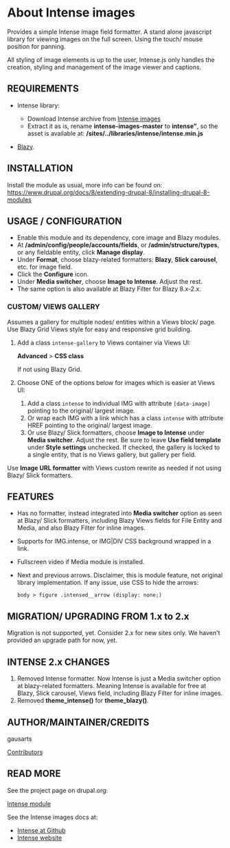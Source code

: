 # About Intense images

Provides a simple Intense image field formatter. A stand alone javascript
library for viewing images on the full screen. Using the touch/ mouse position
for panning.

All styling of image elements is up to the user, Intense.js only handles the
creation, styling and management of the image viewer and captions.

## REQUIREMENTS
* Intense library:
  + Download Intense archive from
    [Intense images](https://github.com/tholman/intense-images/)
  + Extract it as is, rename **intense-images-master** to **intense"**, so the
    asset is available at:
    **/sites/../libraries/intense/intense.min.js**

* [Blazy](http://dgo.to/blazy).


## INSTALLATION
Install the module as usual, more info can be found on:
https://www.drupal.org/docs/8/extending-drupal-8/installing-drupal-8-modules


## USAGE / CONFIGURATION

* Enable this module and its dependency, core image and Blazy modules.
* At **/admin/config/people/accounts/fields**, or **/admin/structure/types**,
  or any fieldable entity, click **Manage display**.
* Under **Format**, choose blazy-related formatters:
  **Blazy**, **Slick carousel**, etc. for image field.
* Click the **Configure** icon.
* Under **Media switcher**, choose **Image to Intense**. Adjust the rest.
* The same option is also available at Blazy Filter for Blazy 8.x-2.x.


### CUSTOM/ VIEWS GALLERY
Assumes a gallery for multiple nodes/ entities within a Views block/ page.
Use Blazy Grid Views style for easy and responsive grid building.

1. Add a class `intense-gallery` to Views container via Views UI:

   **Advanced** > **CSS class**

   If not using Blazy Grid.

2. Choose ONE of the options below for images which is easier at Views UI:
   1. Add a class `intense` to individual IMG with attribute `[data-image]`
      pointing to the original/ largest image.
   2. Or wrap each IMG with a link which has a class `intense` with attribute
      HREF pointing to the original/ largest image.
   3. Or use Blazy/ Slick formatters, choose **Image to Intense** under
      **Media switcher**. Adjust the rest. Be sure to leave
      **Use field template** under **Style settings**  unchecked. If checked,
      the gallery is locked to a single entity, that is no Views gallery,
      but gallery per field.

Use **Image URL formatter** with Views custom rewrite as needed if not using
Blazy/ Slick formatters.


## FEATURES
* Has no formatter, instead integrated into **Media switcher** option as seen at
  Blazy/ Slick formatters, including Blazy Views fields for File Entity and
  Media, and also Blazy Filter for inline images.
* Supports for IMG.intense, or IMG|DIV CSS background wrapped in a link.
* Fullscreen video if Media module is installed.
* Next and previous arrows. Disclaimer, this is module feature, not original
  library implementation. If any issue, use CSS to hide the arrows:

  ````
  body > figure .intensed__arrow (display: none;)
  ````


## MIGRATION/ UPGRADING FROM 1.x to 2.x
Migration is not supported, yet. Consider 2.x for new sites only.
We haven't provided an upgrade path for now, yet.


## INTENSE 2.x CHANGES
1. Removed Intense formatter. Now Intense is just a Media switcher option at
   blazy-related formatters. Meaning Intense is available for free at Blazy,
   Slick carousel, Views field, including Blazy Filter for inline images.
2. Removed **theme_intense()** for **theme_blazy()**.


## AUTHOR/MAINTAINER/CREDITS
gausarts

[Contributors](https://www.drupal.org/node/2647200/committers)


## READ MORE
See the project page on drupal.org:

[Intense module](http://drupal.org/project/intense)

See the Intense images docs at:

* [Intense at Github](https://github.com/tholman/intense-images/)
* [Intense website](http://tholman.com/intense-images)

